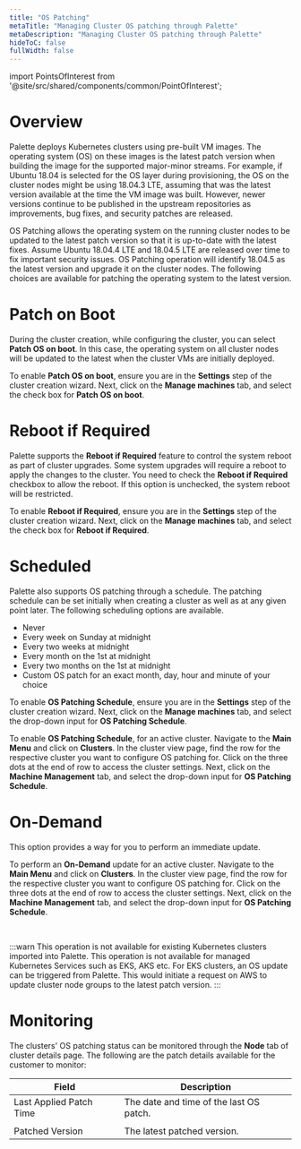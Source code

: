 ```yaml
---
title: "OS Patching"
metaTitle: "Managing Cluster OS patching through Palette"
metaDescription: "Managing Cluster OS patching through Palette"
hideToC: false
fullWidth: false
---
```





import PointsOfInterest from '@site/src/shared/components/common/PointOfInterest';


# Overview

Palette deploys Kubernetes clusters using pre-built VM images. The operating system (OS) on these images is the latest patch version when building the image for the supported major-minor streams. For example, if Ubuntu 18.04 is selected for the OS layer during provisioning, the OS on the cluster nodes might be using 18.04.3 LTE, assuming that was the latest version available at the time the VM image was built. However, newer versions continue to be published in the upstream repositories as improvements, bug fixes, and security patches are released. 

OS Patching allows the operating system on the running cluster nodes to be updated to the latest patch version so that it is up-to-date with the latest fixes. Assume Ubuntu 18.04.4 LTE and 18.04.5 LTE are released over time to fix important security issues. OS Patching operation will identify 18.04.5 as the latest version and upgrade it on the cluster nodes. The following choices are available for patching the operating system to the latest version.
 
# Patch on Boot

During the cluster creation, while configuring the cluster, you can select **Patch OS on boot**. In this case, the operating system on all cluster nodes will be updated to the latest when the cluster VMs are initially deployed. 

To enable **Patch OS on boot**, ensure you are in the **Settings** step of the cluster creation wizard. Next, click on the **Manage machines** tab, and select the check box for **Patch OS on boot**.
# Reboot if Required

Palette supports the **Reboot if Required** feature to control the system reboot as part of cluster upgrades. Some system upgrades will require a reboot to apply the changes to the cluster. You need to check the **Reboot if Required** checkbox to allow the reboot. If this option is unchecked, the system reboot will be restricted.

To enable **Reboot if Required**, ensure you are in the **Settings** step of the cluster creation wizard. Next, click on the **Manage machines** tab, and select the check box for **Reboot if Required**.

# Scheduled
Palette also supports OS patching through a schedule. The patching schedule can be set initially when creating a cluster as well as at any given point later. The following scheduling options are available.


* Never
* Every week on Sunday at midnight
* Every two weeks at midnight
* Every month on the 1st at midnight
* Every two months on the 1st at midnight
* Custom OS patch for an exact month, day, hour and minute of your choice


To enable **OS Patching Schedule**, ensure you are in the **Settings** step of the cluster creation wizard. Next, click on the **Manage machines** tab, and select the drop-down input for **OS Patching Schedule**.


To enable **OS Patching Schedule**, for an active cluster. Navigate to the **Main Menu** and click on **Clusters**. In the cluster view page, find the row for the respective cluster you want to configure OS patching for. Click on the three dots at the end of row to access the cluster settings. Next, click on the **Machine Management** tab, and select the drop-down input for **OS Patching Schedule**.

# On-Demand
This option provides a way for you to perform an immediate update. 

To perform an **On-Demand** update for an active cluster. Navigate to the **Main Menu** and click on **Clusters**. In the cluster view page, find the row for the respective cluster you want to configure OS patching for. Click on the three dots at the end of row to access the cluster settings. Next, click on the **Machine Management** tab, and select the drop-down input for **OS Patching Schedule**.

<br />

:::warn
    This operation is not available for existing Kubernetes clusters imported into Palette.
    This operation is not available for managed Kubernetes Services such as EKS, AKS etc. For EKS clusters, an OS update can be triggered from Palette. This would initiate a request on AWS to update cluster node groups to the latest patch version. 
:::

# Monitoring

The clusters' OS patching status can be monitored through the **Node** tab of cluster details page. The following are the patch details available for the customer to monitor:

| **Field**  | **Description**  |
|---|---|
| Last Applied Patch Time | The date and time of the last OS patch.|
|  | |
| Patched Version| The latest patched version.|
